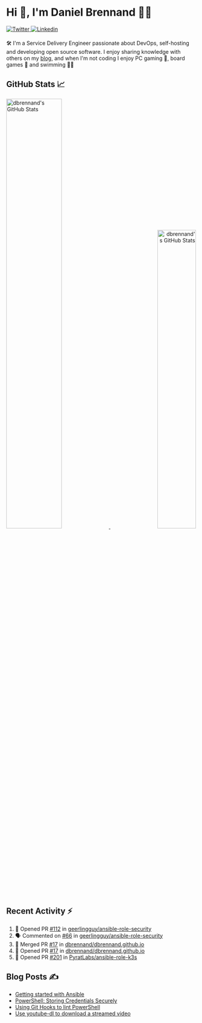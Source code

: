 # Hi 👋, I'm Daniel Brennand 👨‍💻

<a href="https://twitter.com/dbrenuk" target="_blank">
<img src="https://img.shields.io/badge/twitter-%2300acee.svg?&style=for-the-badge&logo=twitter&logoColor=white" alt="Twitter" style="margin-bottom: 5px;" />
</a>
<a href="https://linkedin.com/in/dbrenuk" target="_blank">
<img src="https://img.shields.io/badge/linkedin-%231E77B5.svg?&style=for-the-badge&logo=linkedin&logoColor=white" alt="Linkedin" style="margin-bottom: 5px;" />
</a>

🛠 I'm a Service Delivery Engineer passionate about DevOps, self-hosting and developing open source software. I enjoy sharing knowledge with others on my [blog](https://danielbrennand.com/blog/), and when I'm not coding I enjoy PC gaming 👾, board games 🎲 and swimming 🏊‍♂️

## GitHub Stats 📈

<p>
    <a align="left" href="https://github.com/dbrennand/dbrennand">
        <img alt="dbrennand's GitHub Stats"  width="54%" src="https://github-readme-stats.vercel.app/api?username=dbrennand&show_icons=true&count_private=true&hide_border=true&theme=dark">
    </a>
    <a align="right" href="https://github.com/dbrennand/dbrennand">
        <img alt="dbrennand's GitHub Stats"  width="45%" src="https://github-readme-stats.vercel.app/api/top-langs/?username=dbrennand&hide_border=true&layout=compact&theme=dark">
    </a>
</p>

## Recent Activity ⚡

<!--START_SECTION:activity-->
1. 💪 Opened PR [#112](https://github.com/geerlingguy/ansible-role-security/pull/112) in [geerlingguy/ansible-role-security](https://github.com/geerlingguy/ansible-role-security)
2. 🗣 Commented on [#66](https://github.com/geerlingguy/ansible-role-security/issues/66) in [geerlingguy/ansible-role-security](https://github.com/geerlingguy/ansible-role-security)
3. 🎉 Merged PR [#17](https://github.com/dbrennand/dbrennand.github.io/pull/17) in [dbrennand/dbrennand.github.io](https://github.com/dbrennand/dbrennand.github.io)
4. 💪 Opened PR [#17](https://github.com/dbrennand/dbrennand.github.io/pull/17) in [dbrennand/dbrennand.github.io](https://github.com/dbrennand/dbrennand.github.io)
5. 💪 Opened PR [#201](https://github.com/PyratLabs/ansible-role-k3s/pull/201) in [PyratLabs/ansible-role-k3s](https://github.com/PyratLabs/ansible-role-k3s)
<!--END_SECTION:activity-->

## Blog Posts ✍

<!-- BLOG-POST-LIST:START -->
- [Getting started with Ansible](https://danielbrennand.com/blog/getting-started-ansible/)
- [PowerShell: Storing Credentials Securely](https://danielbrennand.com/blog/powershell-storing-credentials/)
- [Using Git Hooks to lint PowerShell](https://danielbrennand.com/blog/git-hook-powershell/)
- [Use youtube-dl to download a streamed video](https://danielbrennand.com/blog/download-streamed-video/)
<!-- BLOG-POST-LIST:END -->
